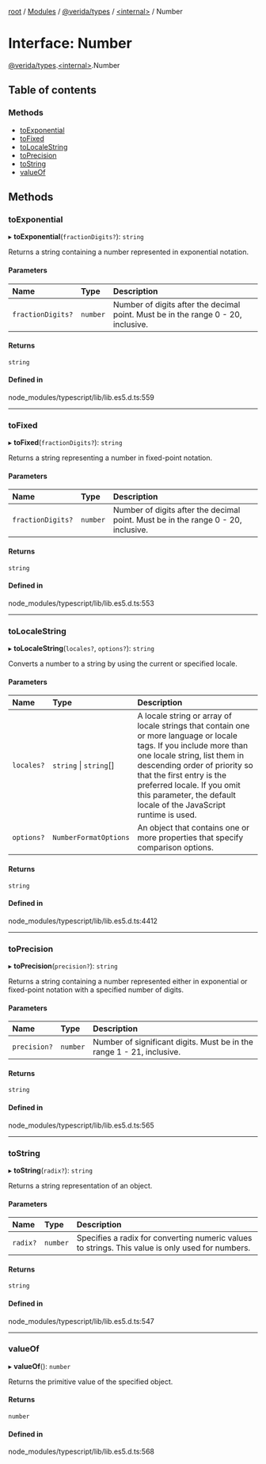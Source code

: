 [root](../README.md) / [Modules](../modules.md) / [@verida/types](../modules/verida_types.md) / [<internal\>](../modules/verida_types._internal_.md) / Number

# Interface: Number

[@verida/types](../modules/verida_types.md).[<internal\>](../modules/verida_types._internal_.md).Number

## Table of contents

### Methods

- [toExponential](verida_types._internal_.Number.md#toexponential)
- [toFixed](verida_types._internal_.Number.md#tofixed)
- [toLocaleString](verida_types._internal_.Number.md#tolocalestring)
- [toPrecision](verida_types._internal_.Number.md#toprecision)
- [toString](verida_types._internal_.Number.md#tostring)
- [valueOf](verida_types._internal_.Number.md#valueof)

## Methods

### toExponential

▸ **toExponential**(`fractionDigits?`): `string`

Returns a string containing a number represented in exponential notation.

#### Parameters

| Name | Type | Description |
| :------ | :------ | :------ |
| `fractionDigits?` | `number` | Number of digits after the decimal point. Must be in the range 0 - 20, inclusive. |

#### Returns

`string`

#### Defined in

node_modules/typescript/lib/lib.es5.d.ts:559

___

### toFixed

▸ **toFixed**(`fractionDigits?`): `string`

Returns a string representing a number in fixed-point notation.

#### Parameters

| Name | Type | Description |
| :------ | :------ | :------ |
| `fractionDigits?` | `number` | Number of digits after the decimal point. Must be in the range 0 - 20, inclusive. |

#### Returns

`string`

#### Defined in

node_modules/typescript/lib/lib.es5.d.ts:553

___

### toLocaleString

▸ **toLocaleString**(`locales?`, `options?`): `string`

Converts a number to a string by using the current or specified locale.

#### Parameters

| Name | Type | Description |
| :------ | :------ | :------ |
| `locales?` | `string` \| `string`[] | A locale string or array of locale strings that contain one or more language or locale tags. If you include more than one locale string, list them in descending order of priority so that the first entry is the preferred locale. If you omit this parameter, the default locale of the JavaScript runtime is used. |
| `options?` | `NumberFormatOptions` | An object that contains one or more properties that specify comparison options. |

#### Returns

`string`

#### Defined in

node_modules/typescript/lib/lib.es5.d.ts:4412

___

### toPrecision

▸ **toPrecision**(`precision?`): `string`

Returns a string containing a number represented either in exponential or fixed-point notation with a specified number of digits.

#### Parameters

| Name | Type | Description |
| :------ | :------ | :------ |
| `precision?` | `number` | Number of significant digits. Must be in the range 1 - 21, inclusive. |

#### Returns

`string`

#### Defined in

node_modules/typescript/lib/lib.es5.d.ts:565

___

### toString

▸ **toString**(`radix?`): `string`

Returns a string representation of an object.

#### Parameters

| Name | Type | Description |
| :------ | :------ | :------ |
| `radix?` | `number` | Specifies a radix for converting numeric values to strings. This value is only used for numbers. |

#### Returns

`string`

#### Defined in

node_modules/typescript/lib/lib.es5.d.ts:547

___

### valueOf

▸ **valueOf**(): `number`

Returns the primitive value of the specified object.

#### Returns

`number`

#### Defined in

node_modules/typescript/lib/lib.es5.d.ts:568

